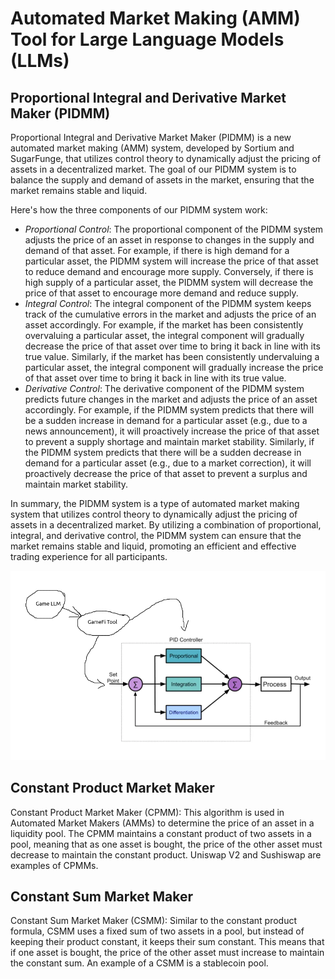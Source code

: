 # Automated Market Making (AMM) Tool for Large Language Models (LLMs)

## Proportional Integral and Derivative Market Maker (PIDMM)
Proportional Integral and Derivative Market Maker (PIDMM) is a new automated market making (AMM) system, developed by Sortium and SugarFunge, that utilizes control theory to dynamically adjust the pricing of assets in a decentralized market. The goal of our PIDMM system is to balance the supply and demand of assets in the market, ensuring that the market remains stable and liquid.

Here's how the three components of our PIDMM system work:
- *Proportional Control*: The proportional component of the PIDMM system adjusts the price of an asset in response to changes in the supply and demand of that asset. For example, if there is high demand for a particular asset, the PIDMM system will increase the price of that asset to reduce demand and encourage more supply. Conversely, if there is high supply of a particular asset, the PIDMM system will decrease the price of that asset to encourage more demand and reduce supply.
- *Integral Control*: The integral component of the PIDMM system keeps track of the cumulative errors in the market and adjusts the price of an asset accordingly. For example, if the market has been consistently overvaluing a particular asset, the integral component will gradually decrease the price of that asset over time to bring it back in line with its true value. Similarly, if the market has been consistently undervaluing a particular asset, the integral component will gradually increase the price of that asset over time to bring it back in line with its true value.
- *Derivative Control*: The derivative component of the PIDMM system predicts future changes in the market and adjusts the price of an asset accordingly. For example, if the PIDMM system predicts that there will be a sudden increase in demand for a particular asset (e.g., due to a news announcement), it will proactively increase the price of that asset to prevent a supply shortage and maintain market stability. Similarly, if the PIDMM system predicts that there will be a sudden decrease in demand for a particular asset (e.g., due to a market correction), it will proactively decrease the price of that asset to prevent a surplus and maintain market stability.

In summary, the PIDMM system is a type of automated market making system that utilizes control theory to dynamically adjust the pricing of assets in a decentralized market. By utilizing a combination of proportional, integral, and derivative control, the PIDMM system can ensure that the market remains stable and liquid, promoting an efficient and effective trading experience for all participants.

![](docs/pidmm.png)

## Constant Product Market Maker
Constant Product Market Maker (CPMM): This algorithm is used in Automated Market Makers (AMMs) to determine the price of an asset in a liquidity pool. The CPMM maintains a constant product of two assets in a pool, meaning that as one asset is bought, the price of the other asset must decrease to maintain the constant product. Uniswap V2 and Sushiswap are examples of CPMMs.

## Constant Sum Market Maker
Constant Sum Market Maker (CSMM): Similar to the constant product formula, CSMM uses a fixed sum of two assets in a pool, but instead of keeping their product constant, it keeps their sum constant. This means that if one asset is bought, the price of the other asset must increase to maintain the constant sum. An example of a CSMM is a stablecoin pool.